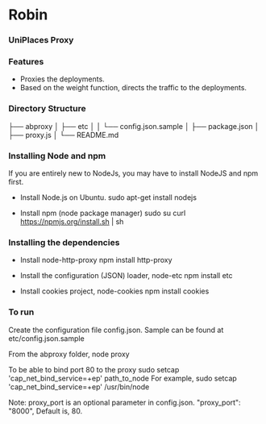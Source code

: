 Robin
=====

### UniPlaces Proxy ###

### Features
* Proxies the deployments.
* Based on the weight function, directs the traffic to the deployments.


### Directory Structure
├── abproxy
│   ├── etc
│   │   └── config.json.sample
│   ├── package.json
│   ├── proxy.js
│   └── README.md


### Installing Node and npm
If you are entirely new to NodeJs, you may have to install NodeJS and npm first.
* Install Node.js on Ubuntu.
sudo apt-get install nodejs 

* Install npm (node package manager)
sudo su
curl https://npmjs.org/install.sh | sh


### Installing the dependencies
* Install node-http-proxy
npm install http-proxy

* Install the configuration (JSON) loader, node-etc
npm install etc

* Install cookies project, node-cookies
npm install cookies

### To run
Create the configuration file config.json.
Sample can be found at etc/config.json.sample

From the abproxy folder,
node proxy

To be able to bind port 80 to the proxy
sudo setcap 'cap_net_bind_service=+ep' path_to_node
For example,
sudo setcap 'cap_net_bind_service=+ep' /usr/bin/node

Note: proxy_port is an optional parameter in config.json.
"proxy_port": "8000",
Default is, 80.
